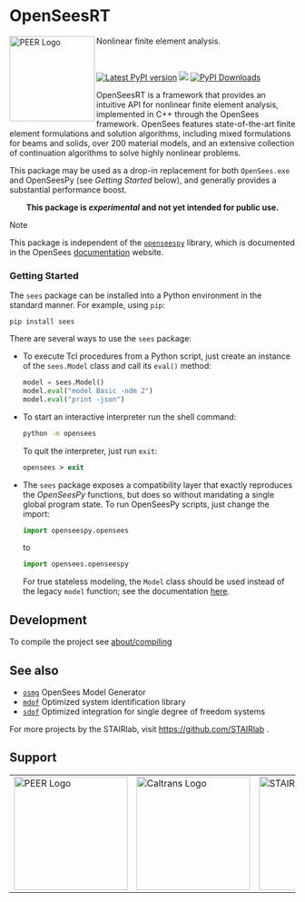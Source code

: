 # OpenSeesRT

<img align="left" src="https://raw.githubusercontent.com/claudioperez/sdof/master/docs/assets/peer-black-300.png" width="150px" alt="PEER Logo">

Nonlinear finite element analysis.

<br>

<div style="align:center">

[![Latest PyPI version](https://img.shields.io/pypi/v/opensees?logo=pypi)](https://pypi.python.org/pypi/opensees)
[![](https://img.shields.io/conda/v/opensees/opensees?color=%23660505)](https://anaconda.org/opensees/opensees)
[![PyPI Downloads](https://img.shields.io/pypi/dm/opensees)](https://pypi.org/project/opensees)

</div>

OpenSeesRT is a framework that provides an intuitive API for nonlinear
finite element analysis, implemented in C++ through the OpenSees framework. 
OpenSees features state-of-the-art finite element formulations and solution 
algorithms, including mixed formulations for beams and solids, over 200 material models, and an
extensive collection of continuation algorithms to solve highly nonlinear
problems. 

<!--
The `opensees` package supports high quality interactive post processing via the
[`sees`](https://pypi.org/project/sees) package.
-->

This package may be used as a drop-in replacement for both `OpenSees.exe` and
OpenSeesPy (see *Getting Started* below), and generally provides a substantial performance boost.

<p style="text-align: center;">
<b>This package is <i>experimental</i> and not yet intended for public use.</b>
</p>


> [!NOTE]
> This package is independent of the [`openseespy`](https://pypi.org/project/openseespy)
> library, which is documented in the OpenSees [documentation](https://opensees.github.io/OpenSeesDocumentation)
> website. 


### Getting Started

The `sees` package can be installed into a Python environment
in the standard manner. For example, using `pip`:

```shell
pip install sees
```

There are several ways to use the `sees` package:

- To execute Tcl procedures from a Python script, just create an instance
  of the `sees.Model` class and call its `eval()` method:
  ```python
  model = sees.Model()
  model.eval("model Basic -ndm 2")
  model.eval("print -json")
  ```

- To start an interactive interpreter run the shell command:

  ```bash
  python -m opensees
  ```
  To quit the interpreter, just run `exit`:
  ```tcl
  opensees > exit
  ```

- The `sees` package exposes a compatibility layer that exactly reproduces
  the *OpenSeesPy* functions, but does so without mandating a single
  global program state. To run OpenSeesPy scripts, just change the import:

  ```python
  import openseespy.opensees
  ```
  to
  ```python
  import opensees.openseespy
  ```
  For true stateless modeling, the `Model` class should be used instead of the legacy
  `model` function; see the documentation [here](https://opensees.stairlab.io/user/manual/model/model_class.html).


## Development

To compile the project see [about/compiling](https://github.com/claudioperez/OpenSeesRT/blob/main/about/compiling.md)

<!-- Badge links -->

[pypi-d-image]: https://img.shields.io/pypi/dm/opensees.svg
[license-badge]: https://img.shields.io/pypi/l/opensees.svg
[pypi-d-link]: https://pypi.org/project/opensees
[pypi-v-image]: https://img.shields.io/pypi/v/opensees.svg
[pypi-v-link]: https://pypi.org/project/opensees


## See also

- [`osmg`](https://pypi.org/project/osmg) OpenSees Model Generator
- [`mdof`](https://pypi.org/project/mdof) Optimized system identification library
- [`sdof`](https://pypi.org/project/sdof) Optimized integration for single degree of freedom systems

For more projects by the STAIRlab, visit https://github.com/STAIRlab .


## Support

<table align="center" style="border: 0;">
<tr>
  <td>
    <a href="https://peer.berkeley.edu">
    <img src="https://raw.githubusercontent.com/claudioperez/sdof/master/docs/assets/peer-black-300.png"
         alt="PEER Logo" width="200"/>
    </a>
  </td>

  <td>
    <a href="https://dot.ca.gov/">
    <img src="https://raw.githubusercontent.com/claudioperez/sdof/master/docs/assets/Caltrans.svg.png"
         alt="Caltrans Logo" width="200"/>
    </a>
  </td>

  <td>
    <!-- <a href="https://brace2.herokuapp.com"> -->
    <a href="https://stairlab.berkeley.edu">
    <img src="https://raw.githubusercontent.com/claudioperez/sdof/master/docs/assets/stairlab.svg"
         alt="STAIRlab Logo" width="200"/>
    </a>
  </td>
 
 </tr>
</table>

